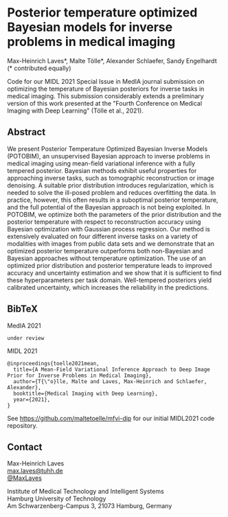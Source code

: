 # Posterior temperature optimized Bayesian models for inverse problems in medical imaging

Max-Heinrich Laves*, Malte Tölle*, Alexander Schlaefer, Sandy Engelhardt  
(* contributed equally)

Code for our MIDL 2021 Special Issue in MedIA journal submission on optimizing the temperature of Bayesian posteriors for inverse tasks in medical imaging.
This submission considerably extends a preliminary version of this work presented at the "Fourth Conference on Medical Imaging with Deep Learning" (Tölle et al., 2021).

## Abstract

We present Posterior Temperature Optimized Bayesian Inverse Models (POTOBIM), an unsupervised Bayesian approach to inverse problems in medical imaging using mean-field variational inference with a fully tempered posterior.
Bayesian methods exhibit useful properties for approaching inverse tasks, such as tomographic reconstruction or image denoising.
A suitable prior distribution introduces regularization, which is needed to solve the ill-posed problem and reduces overfitting the data.
In practice, however, this often results in a suboptimal posterior temperature, and the full potential of the Bayesian approach is not being exploited.
In POTOBIM, we optimize both the parameters of the prior distribution and the posterior temperature with respect to reconstruction accuracy using Bayesian optimization with Gaussian process regression.
Our method is extensively evaluated on four different inverse tasks on a variety of modalities with images from public data sets and we demonstrate that an optimized posterior temperature outperforms both non-Bayesian and Bayesian approaches without temperature optimization.
The use of an optimized prior distribution and posterior temperature leads to improved accuracy and uncertainty estimation and we show that it is sufficient to find these hyperparameters per task domain.
Well-tempered posteriors yield calibrated uncertainty, which increases the reliability in the predictions.

## BibTeX

MedIA 2021

```
under review
```

MIDL 2021

```
@inproceedings{toelle2021mean,
  title={A Mean-Field Variational Inference Approach to Deep Image Prior for Inverse Problems in Medical Imaging},
  author={T{\"o}lle, Malte and Laves, Max-Heinrich and Schlaefer, Alexander},
  booktitle={Medical Imaging with Deep Learning},
  year={2021},
}
```

See https://github.com/maltetoelle/mfvi-dip for our initial MIDL2021 code repository.

## Contact

Max-Heinrich Laves  
[max.laves@tuhh.de](mailto:max.laves@tuhh.de)  
[@MaxLaves](https://twitter.com/MaxLaves)

Institute of Medical Technology and Intelligent Systems  
Hamburg University of Technology  
Am Schwarzenberg-Campus 3, 21073 Hamburg, Germany
